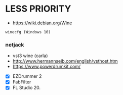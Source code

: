 # LESS PRIORITY

- https://wiki.debian.org/Wine

```
winecfg (Windows 10)
```

### netjack

- vst3 wine (carla)
- http://www.hermannseib.com/english/vsthost.htm
- https://www.powerdrumkit.com/

- [x] EZDrummer 2
- [x] FabFilter
- [x] FL Studio 20.
